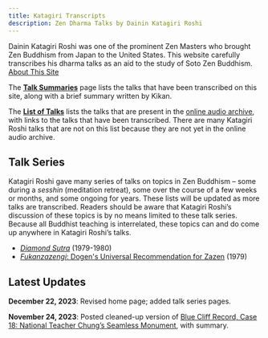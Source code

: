 ```yaml
---
title: Katagiri Transcripts
description: Zen Dharma Talks by Dainin Katagiri Roshi
---
```


Dainin Katagiri Roshi was one of the prominent Zen Masters who brought Zen Buddhism from Japan to the United States. This website carefully transcribes his dharma talks as an aid to the study of Soto Zen Buddhism. [About This Site](about)

The [**Talk Summaries**](summaries) page lists the talks that have been transcribed on this site, along with a brief summary written by Kikan.

The [**List of Talks**](list) lists the talks that are present in the [online audio archive](https://www.mnzencenter.org/audio-archive-project.html), with links to the talks that have been transcribed. There are many Katagiri Roshi talks that are not on this list because they are not yet in the online audio archive.

## Talk Series

Katagiri Roshi gave many series of talks on topics in Zen Buddhism – some during a *sesshin* (meditation retreat), some over the course of a few weeks or months, and some ongoing for years. These lists will be updated as more talks are transcribed. Readers should be aware that Katagiri Roshi’s discussion of these topics is by no means limited to these talk series. Because all Buddhist teaching is interrelated, these topics can and do come up anywhere in Katagiri Roshi’s talks.

- [*Diamond Sutra*](diamond-sutra) (1979-1980)
- [*Fukanzazengi*: Dogen's Universal Recommendation for Zazen](fukanzazengi) (1979)

## Latest Updates

**December 22, 2023**: Revised home page; added talk series pages. 

**November 24, 2023**: Posted cleaned-up version of [Blue Cliff Record, Case 18: National Teacher Chung’s Seamless Monument](1981-07-18-Blue-Cliff-Record-Case-18), with summary. 

